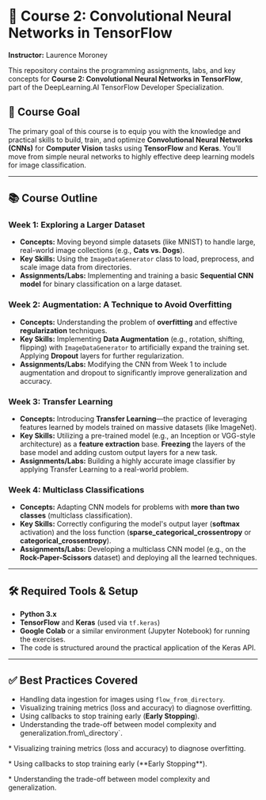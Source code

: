 # 📂 Course 2: Convolutional Neural Networks in TensorFlow

**Instructor:** Laurence Moroney

This repository contains the programming assignments, labs, and key concepts for **Course 2: Convolutional Neural Networks in TensorFlow**, part of the DeepLearning.AI TensorFlow Developer Specialization.

## 🚀 Course Goal

The primary goal of this course is to equip you with the knowledge and practical skills to build, train, and optimize **Convolutional Neural Networks (CNNs)** for **Computer Vision** tasks using **TensorFlow** and **Keras**. You'll move from simple neural networks to highly effective deep learning models for image classification.

---

## 📚 Course Outline

### Week 1: Exploring a Larger Dataset

* **Concepts:** Moving beyond simple datasets (like MNIST) to handle large, real-world image collections (e.g., **Cats vs. Dogs**).
* **Key Skills:** Using the `ImageDataGenerator` class to load, preprocess, and scale image data from directories.
* **Assignments/Labs:** Implementing and training a basic **Sequential CNN model** for binary classification on a large dataset.

### Week 2: Augmentation: A Technique to Avoid Overfitting

* **Concepts:** Understanding the problem of **overfitting** and effective **regularization** techniques.
* **Key Skills:** Implementing **Data Augmentation** (e.g., rotation, shifting, flipping) with `ImageDataGenerator` to artificially expand the training set. Applying **Dropout** layers for further regularization.
* **Assignments/Labs:** Modifying the CNN from Week 1 to include augmentation and dropout to significantly improve generalization and accuracy.

### Week 3: Transfer Learning

* **Concepts:** Introducing **Transfer Learning**—the practice of leveraging features learned by models trained on massive datasets (like ImageNet).
* **Key Skills:** Utilizing a pre-trained model (e.g., an Inception or VGG-style architecture) as a **feature extraction** base. **Freezing** the layers of the base model and adding custom output layers for a new task.
* **Assignments/Labs:** Building a highly accurate image classifier by applying Transfer Learning to a real-world problem.

### Week 4: Multiclass Classifications

* **Concepts:** Adapting CNN models for problems with **more than two classes** (multiclass classification).
* **Key Skills:** Correctly configuring the model's output layer (**softmax** activation) and the loss function (**sparse\_categorical\_crossentropy** or **categorical\_crossentropy**).
* **Assignments/Labs:** Developing a multiclass CNN model (e.g., on the **Rock-Paper-Scissors** dataset) and deploying all the learned techniques.

---

## 🛠 Required Tools & Setup

* **Python 3.x**
* **TensorFlow** and **Keras** (used via `tf.keras`)
* **Google Colab** or a similar environment (Jupyter Notebook) for running the exercises.
* The code is structured around the practical application of the Keras API.

---

## ✅ Best Practices Covered

* Handling data ingestion for images using `flow_from_directory`.
* Visualizing training metrics (loss and accuracy) to diagnose overfitting.
* Using callbacks to stop training early (**Early Stopping**).
* Understanding the trade-off between model complexity and generalization.from\\\_directory`.

\* Visualizing training metrics (loss and accuracy) to diagnose overfitting.

\* Using callbacks to stop training early (\*\*Early Stopping\*\*).

\* Understanding the trade-off between model complexity and generalization.

